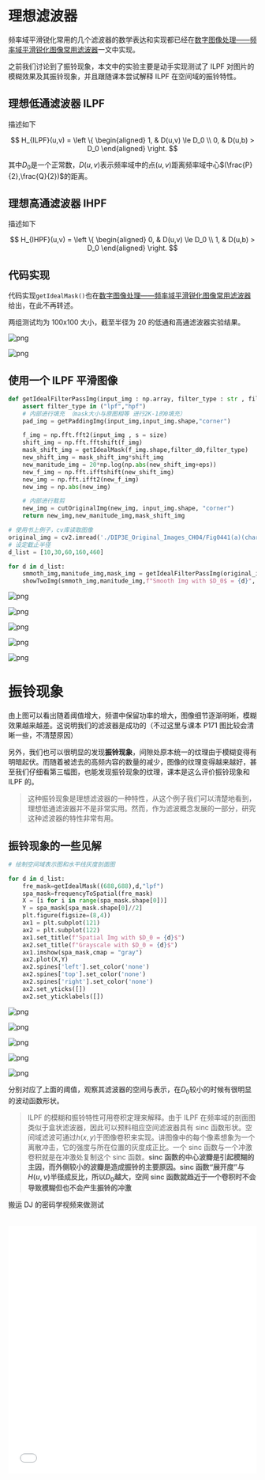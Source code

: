# 理想滤波器

频率域平滑锐化常用的几个滤波器的数学表达和实现都已经在[数字图像处理——频率域平滑锐化图像常用滤波器](https://www.edwardzcn98yx.com/post/e371c683.html)一文中实现。

之前我们讨论到了振铃现象，本文中的实验主要是动手实现测试了 ILPF 对图片的模糊效果及其振铃现象，并且跟随课本尝试解释 ILPF 在空间域的振铃特性。

## 理想低通滤波器 ILPF

描述如下

$$
H_{ILPF}(u,v) = \left \{
\begin{aligned}
1, & D(u,v) \le D_0 \\
0, & D(u,b) > D_0
\end{aligned}
\right.
$$

其中$D_0$是一个正常数，$D(u,v)$表示频率域中的点$(u,v)$距离频率域中心$(\frac{P}{2},\frac{Q}{2})$的距离。

## 理想高通滤波器 IHPF

描述如下

$$
H_{IHPF}(u,v) = \left \{
\begin{aligned}
0, & D(u,v) \le D_0 \\
1, & D(u,b) > D_0
\end{aligned}
\right.
$$

## 代码实现

代码实现`getIdealMask()`也在[数字图像处理——频率域平滑锐化图像常用滤波器](https://www.edwardzcn98yx.com/post/e371c683.html)给出，在此不再转述。

两组测试均为 100x100 大小，截至半径为 20 的低通和高通滤波器实验结果。

![png](https://eddyblog.oss-cn-shenzhen.aliyuncs.com/ImageProcess/TypeOfFilter/3.png)

![png](https://eddyblog.oss-cn-shenzhen.aliyuncs.com/ImageProcess/TypeOfFilter/4.png)

## 使用一个 ILPF 平滑图像

```python
def getIdealFilterPassImg(input_img : np.array, filter_type : str , filter_d0, size = None):
    assert filter_type in ("lpf","hpf")
    # 内部进行填充 （mask大小与原图相等 进行2K-1的0填充）
    pad_img = getPaddingImg(input_img,input_img.shape,"corner")

    f_img = np.fft.fft2(input_img , s = size)
    shift_img = np.fft.fftshift(f_img)
    mask_shift_img = getIdealMask(f_img.shape,filter_d0,filter_type)
    new_shift_img = mask_shift_img*shift_img
    new_manitude_img = 20*np.log(np.abs(new_shift_img+eps))
    new_f_img = np.fft.ifftshift(new_shift_img)
    new_img = np.fft.ifft2(new_f_img)
    new_img = np.abs(new_img)

    # 内部进行裁剪
    new_img = cutOriginalImg(new_img, input_img.shape, "corner")
    return new_img,new_manitude_img,mask_shift_img

# 使用书上例子，cv库读取图像
original_img = cv2.imread('./DIP3E_Original_Images_CH04/Fig0441(a)(characters_test_pattern).tif',0)
# 设定截止半径
d_list = [10,30,60,160,460]

for d in d_list:
    smmoth_img,manitude_img,mask_img = getIdealFilterPassImg(original_img, "lpf" , d)
    showTwoImg(smmoth_img,manitude_img,f"Smooth Img with $D_0$ = {d}", f"Manitude with $D_0$ = {d}")
```

![png](https://eddyblog.oss-cn-shenzhen.aliyuncs.com/ImageProcess/IdealFilter/1.png)

<!--more-->

![png](https://eddyblog.oss-cn-shenzhen.aliyuncs.com/ImageProcess/IdealFilter/2.png)

![png](https://eddyblog.oss-cn-shenzhen.aliyuncs.com/ImageProcess/IdealFilter/3.png)

![png](https://eddyblog.oss-cn-shenzhen.aliyuncs.com/ImageProcess/IdealFilter/4.png)

![png](https://eddyblog.oss-cn-shenzhen.aliyuncs.com/ImageProcess/IdealFilter/5.png)

# 振铃现象

由上图可以看出随着阈值增大，频谱中保留功率的增大，图像细节逐渐明晰，模糊效果越来越差。这说明我们的滤波器是成功的（不过这里与课本 P171 图比较会清晰一些，不清楚原因）

另外，我们也可以很明显的发现**振铃现象**，间隙处原本统一的纹理由于模糊变得有明暗起伏。而随着被滤去的高频内容的数量的减少，图像的纹理变得越来越好，甚至我们仔细看第三幅图，也能发现振铃现象的纹理，课本是这么评价振铃现象和 ILPF 的。

> 这种振铃现象是理想滤波器的一种特性，从这个例子我们可以清楚地看到，理想低通滤波器并不是非常实用。然而，作为滤波概念发展的一部分，研究这种滤波器的特性非常有用。

## 振铃现象的一些见解

```python
# 绘制空间域表示图和水平线灰度剖面图

for d in d_list:
    fre_mask=getIdealMask((688,688),d,"lpf")
    spa_mask=frequencyToSpatial(fre_mask)
    X = [i for i in range(spa_mask.shape[0])]
    Y = spa_mask[spa_mask.shape[0]//2]
    plt.figure(figsize=(8,4))
    ax1 = plt.subplot(121)
    ax2 = plt.subplot(122)
    ax1.set_title(f"Spatial Img with $D_0 = {d}$")
    ax2.set_title(f"Grayscale with $D_0 = {d}$")
    ax1.imshow(spa_mask,cmap = "gray")
    ax2.plot(X,Y)
    ax2.spines['left'].set_color('none')
    ax2.spines['top'].set_color('none')
    ax2.spines['right'].set_color('none')
    ax2.set_yticks([])
    ax2.set_yticklabels([])
```

![png](https://eddyblog.oss-cn-shenzhen.aliyuncs.com/ImageProcess/IdealFilter/6.png)

![png](https://eddyblog.oss-cn-shenzhen.aliyuncs.com/ImageProcess/IdealFilter/7.png)

![png](https://eddyblog.oss-cn-shenzhen.aliyuncs.com/ImageProcess/IdealFilter/8.png)

![png](https://eddyblog.oss-cn-shenzhen.aliyuncs.com/ImageProcess/IdealFilter/9.png)

![png](https://eddyblog.oss-cn-shenzhen.aliyuncs.com/ImageProcess/IdealFilter/10.png)

分别对应了上面的阈值，观察其滤波器的空间与表示，在$D_0$较小的时候有很明显的波动函数形状。

> ILPF 的模糊和振铃特性可用卷积定理来解释。由于 ILPF 在频率域的剖面图类似于盒状滤波器，因此可以预料相应空间滤波器具有 sinc 函数形状。空间域滤波可通过$h(x,y)$于图像卷积来实现。讲图像中的每个像素想象为一个离散冲击，它的强度与所在位置的灰度成正比。一个 sinc 函数与一个冲激卷积就是在冲激处复制这个 sinc 函数。**sinc 函数的中心波瓣是引起模糊的主因，而外侧较小的波瓣是造成振铃的主要原因。sinc 函数“展开度”与$H(u,v)$半径成反比，所以$D_0$越大，空间 sinc 函数就趋近于一个卷积时不会导致模糊但也不会产生振铃的冲激**

搬运 DJ 的密码学视频来做测试

<iframe src="//player.bilibili.com/player.html?aid=926047364&amp;bvid=BV17T4y1J7N7&amp;cid=203084465&amp;page=1" scrolling="no" border="0" frameborder="no" framespacing="0" allowfullscreen="true" style="width: 100%; height: 500px; max-width: 100%；align:center; padding:20px 0;"> </iframe>
